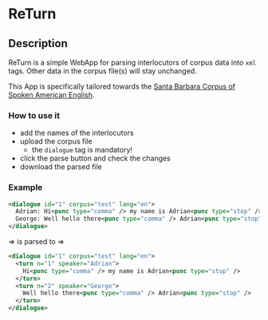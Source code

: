 # ReTurn

## Description
ReTurn is a simple WebApp for parsing interlocutors of corpus data into `xml` tags.
Other data in the corpus file(s) will stay unchanged.

This App is specifically tailored towards the [Santa Barbara Corpus of Spoken American English](https://www.linguistics.ucsb.edu/research/santa-barbara-corpus).  

### How to use it
+ add the names of the interlocutors
+ upload the corpus file
  + the `dialogue` tag is mandatory!
+ click the parse button and check the changes
+ download the parsed file

### Example
```xml
<dialogue id="1" corpus="test" lang="en">
  Adrian: Hi<punc type="comma" /> my name is Adrian<punc type="stop" />
  George: Well hello there<punc type="comma" /> Adrian<punc type="stop" />
</dialogue>
```
=> is parsed to => 
```xml
<dialogue id="1" corpus="test" lang="en">
  <turn n="1" speaker="Adrian">
    Hi<punc type="comma" /> my name is Adrian<punc type="stop" />
  </turn>
  <turn n="2" speaker="George">
    Well hello there<punc type="comma" /> Adrian<punc type="stop" />
  </turn>
</dialogue>
```
